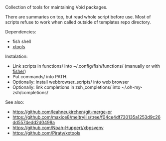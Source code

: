 Collection of tools for maintaining Void packages.

There are summaries on top, but read whole script before use.
Most of scripts refuse to work when called outside of templates repo directory.

Dependencies:

- fish shell
- [xtools](https://github.com/leahneukirchen/xtools)

Instalation:

- Link scripts in functions/ into ~/.config/fish/functions/ (manually or with [fisher])
- Put commands/ into PATH.
- Optionally: install webbrowser_scripts/ into web browser
- Optionally: link completions in zsh_completions/ into ~/.oh-my-zsh/completions/

See also:

- <https://github.com/leahneukirchen/git-merge-pr>
- <https://github.com/maxice8/meltryllis/tree/f04ce4df730135a1253d9c26dd5574edd2d0498a>
- <https://github.com/Noah-Huppert/xbpsvenv>
- <https://github.com/Piraty/xxtools>

[fisher]: https://github.com/jorgebucaran/fisher
